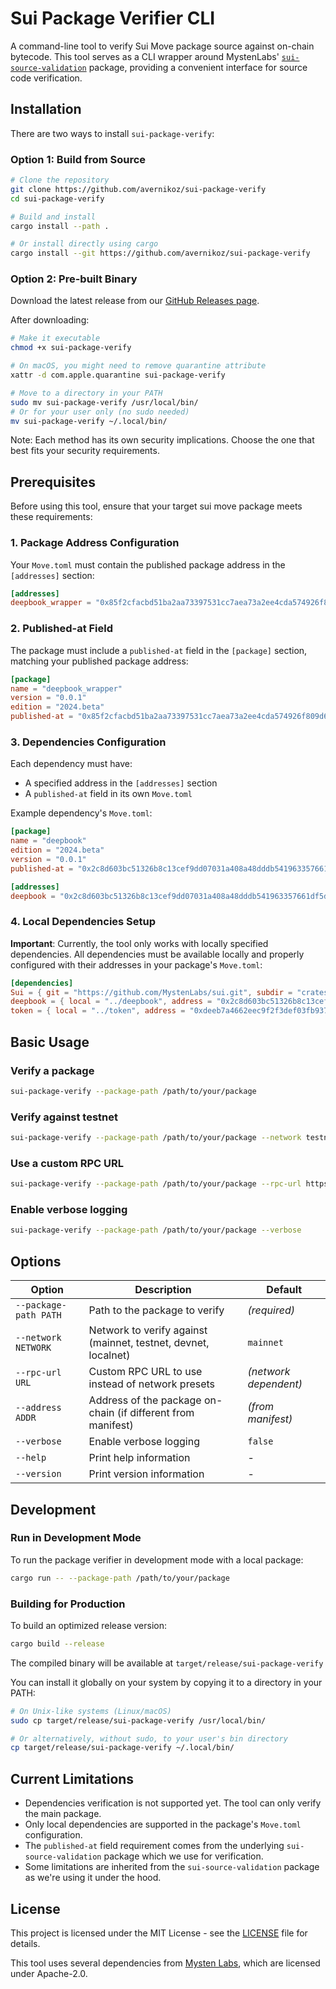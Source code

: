 # Sui Package Verifier CLI

A command-line tool to verify Sui Move package source against on-chain bytecode. 
This tool serves as a CLI wrapper around MystenLabs' [`sui-source-validation`](https://github.com/MystenLabs/sui/tree/main/crates/sui-source-validation) package, providing a convenient interface for source code verification.

## Installation

There are two ways to install `sui-package-verify`:

### Option 1: Build from Source
```bash
# Clone the repository
git clone https://github.com/avernikoz/sui-package-verify
cd sui-package-verify

# Build and install
cargo install --path .

# Or install directly using cargo
cargo install --git https://github.com/avernikoz/sui-package-verify
```

### Option 2: Pre-built Binary
Download the latest release from our [GitHub Releases page](https://github.com/avernikoz/sui-package-verify/releases).

After downloading:
```bash
# Make it executable
chmod +x sui-package-verify

# On macOS, you might need to remove quarantine attribute
xattr -d com.apple.quarantine sui-package-verify

# Move to a directory in your PATH
sudo mv sui-package-verify /usr/local/bin/
# Or for your user only (no sudo needed)
mv sui-package-verify ~/.local/bin/
```

Note: Each method has its own security implications. Choose the one that best fits your security requirements.

## Prerequisites

Before using this tool, ensure that your target sui move package meets these requirements:

### 1. Package Address Configuration
Your `Move.toml` must contain the published package address in the `[addresses]` section:
```toml
[addresses]
deepbook_wrapper = "0x85f2cfacbd51ba2aa73397531cc7aea73a2ee4cda574926f809d62e088533805"
```

### 2. Published-at Field
The package must include a `published-at` field in the `[package]` section, matching your published package address:
```toml
[package]
name = "deepbook_wrapper"
version = "0.0.1"
edition = "2024.beta"
published-at = "0x85f2cfacbd51ba2aa73397531cc7aea73a2ee4cda574926f809d62e088533805"
```

### 3. Dependencies Configuration
Each dependency must have:
- A specified address in the `[addresses]` section
- A `published-at` field in its own `Move.toml`

Example dependency's `Move.toml`:
```toml
[package]
name = "deepbook"
edition = "2024.beta"
version = "0.0.1"
published-at = "0x2c8d603bc51326b8c13cef9dd07031a408a48dddb541963357661df5d3204809"

[addresses]
deepbook = "0x2c8d603bc51326b8c13cef9dd07031a408a48dddb541963357661df5d3204809"
```

### 4. Local Dependencies Setup
**Important**: Currently, the tool only works with locally specified dependencies. All dependencies must be available locally and properly configured with their addresses in your package's `Move.toml`:
```toml
[dependencies]
Sui = { git = "https://github.com/MystenLabs/sui.git", subdir = "crates/sui-framework/packages/sui-framework", rev = "framework/mainnet" }
deepbook = { local = "../deepbook", address = "0x2c8d603bc51326b8c13cef9dd07031a408a48dddb541963357661df5d3204809" }
token = { local = "../token", address = "0xdeeb7a4662eec9f2f3def03fb937a663dddaa2e215b8078a284d026b7946c270" }
```

## Basic Usage

### Verify a package
```bash
sui-package-verify --package-path /path/to/your/package
```
### Verify against testnet
```bash
sui-package-verify --package-path /path/to/your/package --network testnet
```
### Use a custom RPC URL
```bash
sui-package-verify --package-path /path/to/your/package --rpc-url https://your-custom-rpc.example.com
```
### Enable verbose logging

```bash
sui-package-verify --package-path /path/to/your/package --verbose
```

## Options

| Option | Description | Default |
|--------|-------------|---------|
| `--package-path PATH` | Path to the package to verify | _(required)_ |
| `--network NETWORK` | Network to verify against (mainnet, testnet, devnet, localnet) | `mainnet` |
| `--rpc-url URL` | Custom RPC URL to use instead of network presets | _(network dependent)_ |
| `--address ADDR` | Address of the package on-chain (if different from manifest) | _(from manifest)_ |
| `--verbose` | Enable verbose logging | `false` |
| `--help` | Print help information | - |
| `--version` | Print version information | - |


## Development

### Run in Development Mode
To run the package verifier in development mode with a local package:
```bash
cargo run -- --package-path /path/to/your/package
```

### Building for Production
To build an optimized release version:
```bash
cargo build --release
```
The compiled binary will be available at `target/release/sui-package-verify`

You can install it globally on your system by copying it to a directory in your PATH:
```bash
# On Unix-like systems (Linux/macOS)
sudo cp target/release/sui-package-verify /usr/local/bin/

# Or alternatively, without sudo, to your user's bin directory
cp target/release/sui-package-verify ~/.local/bin/
```

## Current Limitations

- Dependencies verification is not supported yet. The tool can only verify the main package.
- Only local dependencies are supported in the package's `Move.toml` configuration.
- The `published-at` field requirement comes from the underlying `sui-source-validation` package which we use for verification.
- Some limitations are inherited from the `sui-source-validation` package as we're using it under the hood.

## License

This project is licensed under the MIT License - see the [LICENSE](LICENSE.md) file for details.

This tool uses several dependencies from [Mysten Labs](https://github.com/MystenLabs/sui), which are licensed under Apache-2.0.